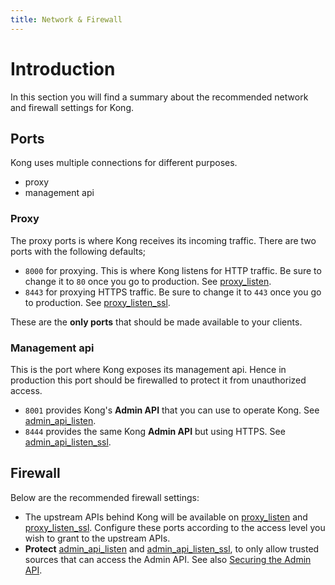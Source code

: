 ```yaml
---
title: Network & Firewall
---
```


# Introduction

In this section you will find a summary about the recommended network and firewall settings for Kong.

## Ports

Kong uses multiple connections for different purposes.

* proxy 
* management api


### Proxy

The proxy ports is where Kong receives its incoming traffic. There are two ports with the following defaults;

* `8000` for proxying. This is where Kong listens for HTTP traffic. Be sure to change it to `80` once you go to production. See [proxy_listen].
* `8443` for proxying HTTPS traffic. Be sure to change it to `443` once you go to production. See [proxy_listen_ssl].

These are the **only ports** that should be made available to your clients.

### Management api

This is the port where Kong exposes its management api. Hence in production this port should be firewalled to protect
it from unauthorized access.

* `8001` provides Kong's **Admin API** that you can use to operate Kong. See [admin_api_listen].
* `8444` provides the same Kong **Admin API** but using HTTPS. See [admin_api_listen_ssl].

## Firewall

Below are the recommended firewall settings:

* The upstream APIs behind Kong will be available on [proxy_listen][proxy_listen] and [proxy_listen_ssl][proxy_listen_ssl]. 
  Configure these ports according to the access level you wish to grant to the upstream APIs.
* **Protect** [admin_api_listen][admin_api_listen] and [admin_api_listen_ssl][admin_api_listen_ssl], to only allow trusted sources that can access the Admin API. See also [Securing the Admin API][secure_admin_api].


[proxy_listen]: /{{page.kong_version}}/configuration/#proxy_listen
[proxy_listen_ssl]: /{{page.kong_version}}/configuration/#proxy_listen_ssl
[admin_api_listen]: /{{page.kong_version}}/configuration/#admin_api_listen
[admin_api_listen_ssl]: /{{page.kong_version}}/configuration/#admin_api_listen_ssl
[secure_admin_api]: /{{page.kong_version}}/secure-admin-api
